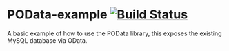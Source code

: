 # POData-example [![Build Status](https://travis-ci.org/Algo-Web/POData-example.svg?branch=master)](https://travis-ci.org/Algo-Web/POData-example)

A basic example of how to use the POData library, this exposes the existing MySQL database via OData.
